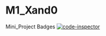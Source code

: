 # M1_Xand0
Mini_Project
Badges
[![code-inspector](https://github.com/bensuperpc/code-inspector/actions/workflows/code-inspector.yml/badge.svg?branch=dependabot%2Fgithub_actions%2Factions%2Fcheckout-2.3.5)](https://github.com/bensuperpc/code-inspector/actions/workflows/code-inspector.yml)
